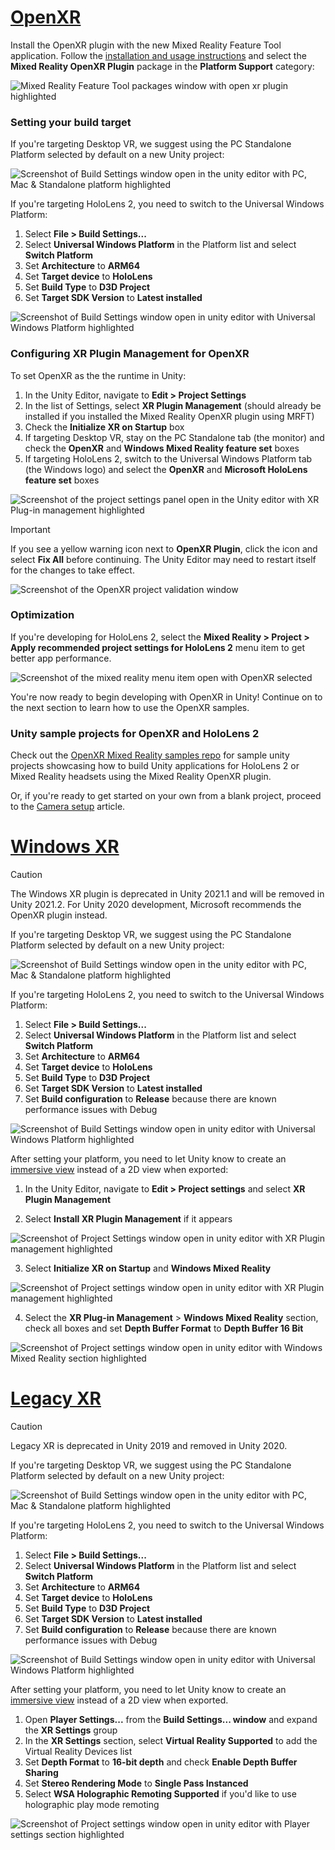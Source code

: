 # [OpenXR](#tab/openxr)

Install the OpenXR plugin with the new Mixed Reality Feature Tool application. Follow the [installation and usage instructions](../../welcome-to-mr-feature-tool.md) and select the **Mixed Reality OpenXR Plugin** package in the **Platform Support** category:

![Mixed Reality Feature Tool packages window with open xr plugin highlighted](../../images/feature-tool-openxr.png)

### Setting your build target

If you're targeting Desktop VR, we suggest using the PC Standalone Platform selected by default on a new Unity project:

![Screenshot of Build Settings window open in the unity editor with PC, Mac & Standalone platform highlighted](../../images/wmr-config-img-3.png)

If you're targeting HoloLens 2, you need to switch to the Universal Windows Platform:

1. Select **File > Build Settings...**
2. Select **Universal Windows Platform** in the Platform list and select **Switch Platform**
3. Set **Architecture** to **ARM64**
4. Set **Target device** to **HoloLens**
5. Set **Build Type** to **D3D Project**
6. Set **Target SDK Version** to **Latest installed**

![Screenshot of Build Settings window open in unity editor with Universal Windows Platform highlighted](../../images/wmr-config-img-4.png)

### Configuring XR Plugin Management for OpenXR

To set OpenXR as the the runtime in Unity:

1. In the Unity Editor, navigate to **Edit > Project Settings**
2. In the list of Settings, select **XR Plugin Management** (should already be installed if you installed the Mixed Reality OpenXR plugin using MRFT)
3. Check the **Initialize XR on Startup** box
4. If targeting Desktop VR, stay on the PC Standalone tab (the monitor) and check the **OpenXR** and **Windows Mixed Reality feature set** boxes
5. If targeting HoloLens 2, switch to the Universal Windows Platform tab (the Windows logo) and select the **OpenXR** and **Microsoft HoloLens feature set** boxes

![Screenshot of the project settings panel open in the Unity editor with XR Plug-in management highlighted](../../images/openxr-img-05.png)

> [!IMPORTANT]
> If you see a yellow warning icon next to **OpenXR Plugin**, click the icon and select **Fix All** before continuing. The Unity Editor may need to restart itself for the changes to take effect.

![Screenshot of the OpenXR project validation window](../../images/openxr-img-06.png)

### Optimization

If you're developing for HoloLens 2, select the **Mixed Reality > Project > Apply recommended project settings for HoloLens 2** menu item to get better app performance.

![Screenshot of the mixed reality menu item open with OpenXR selected](../../images/openxr-img-08.png)

You're now ready to begin developing with OpenXR in Unity!  Continue on to the next section to learn how to use the OpenXR samples.

### Unity sample projects for OpenXR and HoloLens 2

Check out the [OpenXR Mixed Reality samples repo](https://github.com/microsoft/OpenXR-Unity-MixedReality-Samples) for sample unity projects showcasing how to build Unity applications for HoloLens 2 or Mixed Reality headsets using the Mixed Reality OpenXR plugin.

Or, if you're ready to get started on your own from a blank project, proceed to the [Camera setup](../../camera-in-unity.md) article.

# [Windows XR](#tab/windowsxr)

> [!CAUTION]
> The Windows XR plugin is deprecated in Unity 2021.1 and will be removed in Unity 2021.2.  For Unity 2020 development, Microsoft recommends the OpenXR plugin instead.

If you're targeting Desktop VR, we suggest using the PC Standalone Platform selected by default on a new Unity project:

![Screenshot of Build Settings window open in the unity editor with PC, Mac & Standalone platform highlighted](../../images/wmr-config-img-3.png)

If you're targeting HoloLens 2, you need to switch to the Universal Windows Platform:

1.	Select **File > Build Settings...**
2.	Select **Universal Windows Platform** in the Platform list and select **Switch Platform**
3.	Set **Architecture** to **ARM64**
4.	Set **Target device** to **HoloLens**
5.	Set **Build Type** to **D3D Project**
6.	Set **Target SDK Version** to **Latest installed**
7.	Set **Build configuration** to **Release** because there are known performance issues with Debug

![Screenshot of Build Settings window open in unity editor with Universal Windows Platform highlighted](../../images/wmr-config-img-4.png)

After setting your platform, you need to let Unity know to create an [immersive view](../../../../design/app-views.md) instead of a 2D view when exported:

1. In the Unity Editor, navigate to **Edit > Project settings** and select **XR Plugin Management**

2. Select **Install XR Plugin Management** if it appears

![Screenshot of Project Settings window open in unity editor with XR Plugin management highlighted](../../images/wmr-config-img-5.png)

3. Select **Initialize XR on Startup** and **Windows Mixed Reality**

![Screenshot of Project settings window open in unity editor with XR Plugin management highlighted](../../images/wmr-config-img-7.png)

4. Select the **XR Plug-in Management** > **Windows Mixed Reality** section, check all boxes and set **Depth Buffer Format** to **Depth Buffer 16 Bit**

![Screenshot of Project settings window open in unity editor with Windows Mixed Reality section highlighted](../../images/wmr-config-img-8.png)

# [Legacy XR](#tab/legacy)

> [!CAUTION]
> Legacy XR is deprecated in Unity 2019 and removed in Unity 2020.

If you're targeting Desktop VR, we suggest using the PC Standalone Platform selected by default on a new Unity project:

![Screenshot of Build Settings window open in the unity editor with PC, Mac & Standalone platform highlighted](../../images/wmr-config-img-3.png)

If you're targeting HoloLens 2, you need to switch to the Universal Windows Platform:

1.	Select **File > Build Settings...**
2.	Select **Universal Windows Platform** in the Platform list and select **Switch Platform**
3.	Set **Architecture** to **ARM64**
4.	Set **Target device** to **HoloLens**
5.	Set **Build Type** to **D3D Project**
6.	Set **Target SDK Version** to **Latest installed**
7.	Set **Build configuration** to **Release** because there are known performance issues with Debug

![Screenshot of Build Settings window open in unity editor with Universal Windows Platform highlighted](../../images/wmr-config-img-4.png)

After setting your platform, you need to let Unity know to create an [immersive view](../../../../design/app-views.md) instead of a 2D view when exported.

1. Open **Player Settings...** from the **Build Settings... window** and expand the **XR Settings** group
2. In the **XR Settings** section, select **Virtual Reality Supported** to add the Virtual Reality Devices list
3. Set **Depth Format** to **16-bit depth** and check **Enable Depth Buffer Sharing**
4. Set **Stereo Rendering Mode** to **Single Pass Instanced**
5. Select **WSA Holographic Remoting Supported** if you'd like to use holographic play mode remoting

![Screenshot of Project settings window open in unity editor with Player settings section highlighted](../../images/wmr-config-img-9.png)
